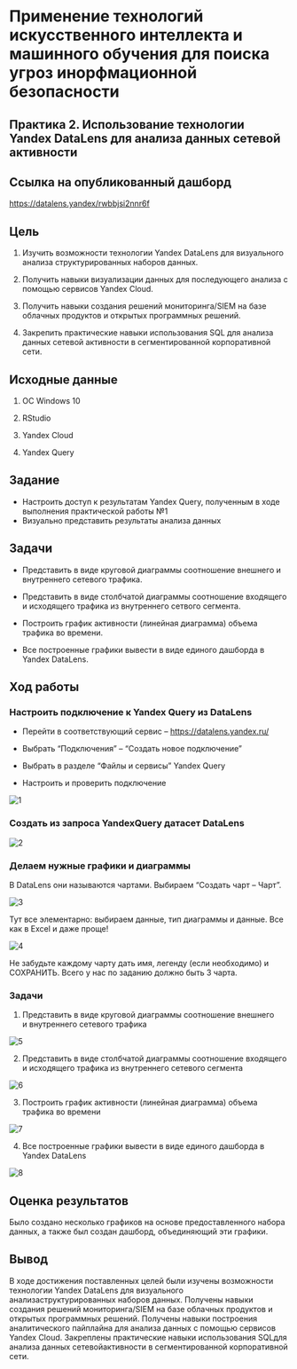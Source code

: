 # Применение технологий искусственного интеллекта и машинного обучения для поиска угроз инорфмационной безопасности

## Практика 2. Использование технологии Yandex DataLens для анализа данных сетевой активности

## Ссылка на опубликованный дашборд

https://datalens.yandex/rwbbjsi2nnr6f

## Цель

1.  Изучить возможности технологии Yandex DataLens для визуального
    анализа структурированных наборов данных.

2.  Получить навыки визуализации данных для последующего анализа с
    помощью сервисов Yandex Cloud.

3.  Получить навыки создания решений мониторинга/SIEM на базе облачных
    продуктов и открытых программных решений.

4.  Закрепить практические навыки использования SQL для анализа данных
    сетевой активности в сегментированной корпоративной сети.

## Исходные данные

1.  ОС Windows 10

2.  RStudio

3.  Yandex Cloud

4.  Yandex Query

## Задание

-   Настроить доступ к результатам Yandex Query, полученным в ходе
    выполнения практической работы №1
-   Визуально представить результаты анализа данных

## Задачи

-   Представить в виде круговой диаграммы соотношение внешнего и
    внутреннего сетевого трафика.

-   Представить в виде столбчатой диаграммы соотношение входящего и
    исходящего трафика из внутреннего сетвого сегмента.

-   Построить график активности (линейная диаграмма) объема трафика во
    времени.

-   Все построенные графики вывести в виде единого дашборда в Yandex
    DataLens.

## Ход работы

### Настроить подключение к Yandex Query из DataLens

-   Перейти в соответствующий сервис – https://datalens.yandex.ru/

-   Выбрать “Подключения” – “Создать новое подключение”

-   Выбрать в разделе “Файлы и сервисы” Yandex Query

-   Настроить и проверить подключение

![1](https://github.com/EkaterinaBriskova/Yandex_Query1/assets/90749103/52ce28bf-57b9-4be3-9ad4-9ce0da443ae8)

### Создать из запроса YandexQuery датасет DataLens

![2](https://github.com/EkaterinaBriskova/Yandex_Query1/assets/90749103/33b9316d-bf48-4ab3-91ec-b942e2c08980)

### Делаем нужные графики и диаграммы

В DataLens они называются чартами.
Выбираем “Создать чарт – Чарт”.

![3](https://github.com/EkaterinaBriskova/Yandex_Query1/assets/90749103/001def22-1761-4a7f-a5ca-271210a40ee6)

Тут все элементарно: выбираем данные, тип диаграммы и данные.
Все как в Excel и даже проще!

![4](https://github.com/EkaterinaBriskova/Yandex_Query1/assets/90749103/79e362de-1706-4655-985f-4ac1ffdfb4a1)

Не забудьте каждому чарту дать имя, легенду (если необходимо)
и СОХРАНИТЬ. Всего у нас по заданию должно быть 3 чарта.

### Задачи

1.  Представить в виде круговой диаграммы соотношение внешнего  
    и внутреннего сетевого трафика

![5](https://github.com/EkaterinaBriskova/Yandex_Query1/assets/90749103/05973f61-c8f8-49ed-8376-74fc413f9d6d)

2.  Представить в виде столбчатой диаграммы соотношение входящего
    и исходящего трафика из внутреннего сетeвого сегмента

![6](https://github.com/EkaterinaBriskova/Yandex_Query1/assets/90749103/5e69a419-9140-40a1-ab8f-2326534493da)

3.  Построить график активности (линейная диаграмма) объема
    трафика во времени

![7](https://github.com/EkaterinaBriskova/Yandex_Query1/assets/90749103/e9c964ad-1e52-41cb-af3d-114a50f1028a)

4.  Все построенные графики вывести в виде единого дашборда в
    Yandex DataLens

![8](https://github.com/EkaterinaBriskova/Yandex_Query1/assets/90749103/23659dfe-63dd-48ef-b371-b96a0ae4afd8)

## Оценка результатов

Было создано несколько графиков на основе предоставленного набора
данных, а также был создан дашборд, объединяющий эти графики.

## Вывод

В ходе достижения поставленных целей были изучены возможности
технологии Yandex DataLens для визуального анализаструктурированных
наборов данных. Получены навыки создания решений мониторинга/SIEM на
базе облачных продуктов и открытых программных решений. Получены навыки
построения аналитического пайплайна для анализа данных с помощью
сервисов Yandex Cloud. Закреплены практические навыки использования
SQLдля анализа данных сетевойактивности в сегментированной
корпоративной сети.
